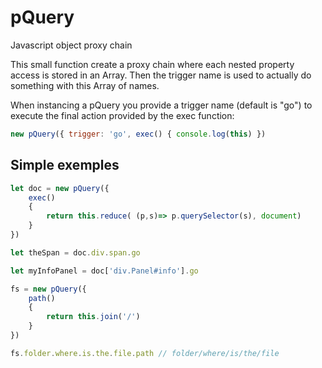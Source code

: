# pQuery
Javascript object proxy chain

This small function create a proxy chain where each nested property access is stored in an Array.
Then the trigger name is used to actually do something with this Array of names.

When instancing a pQuery you provide a trigger name (default is "go") to execute the final action provided by the exec function:

```javascript
new pQuery({ trigger: 'go', exec() { console.log(this) })
```

## Simple exemples

```javascript
let doc = new pQuery({
	exec()
	{
		return this.reduce( (p,s)=> p.querySelector(s), document) 
	}
})

let theSpan = doc.div.span.go

let myInfoPanel = doc['div.Panel#info'].go
```

```javascript
fs = new pQuery({
	path()
	{
		return this.join('/') 
	}
})

fs.folder.where.is.the.file.path // folder/where/is/the/file
```


